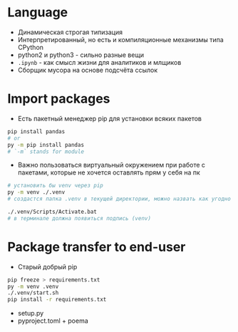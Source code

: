 # Language
* Динамическая строгая типизация
* Интерпретированный, но есть и компиляционные механизмы типа CPython
* python2 и python3 - сильно разные вещи
* `.ipynb` - как смысл жизни для аналитиков и млщиков
* Сборщик мусора на основе подсчёта ссылок
# Import packages
* Есть пакетный менеджер pip для установки всяких пакетов
```bash
pip install pandas
# or
py -m pip install pandas
# `-m` stands for module
```
* Важно пользоваться виртуальный окружением при работе с пакетами, которые не хочется оставлять прям у себя на пк
```bash
# установить бы venv через pip
py -m venv ./.venv
# создастся папка .venv в текущей директории, можно назвать как угодно

./.venv/Scripts/Activate.bat
# в терминале должна появиться подпись (venv)
```
# Package transfer to end-user
* Старый добрый pip
```bash
pip freeze > requirements.txt
py -m venv .venv
./.venv/start.sh
pip install -r requirements.txt
```
* setup.py
* pyproject.toml + poema
